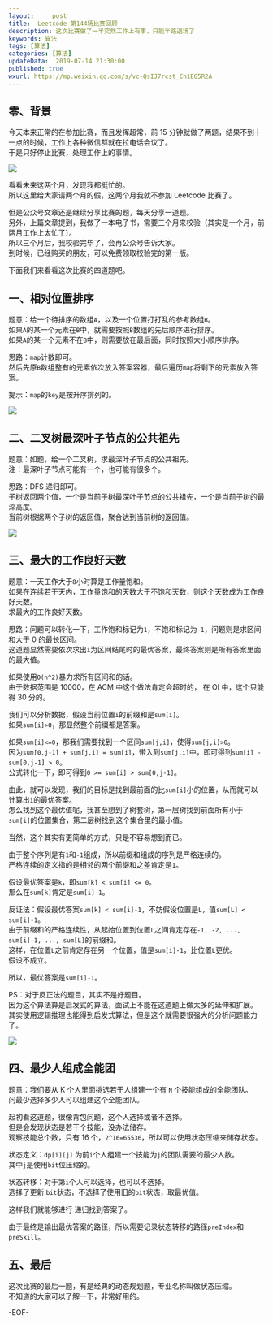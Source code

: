 ```yaml
---   
layout:     post  
title:  Leetcode 第144场比赛回顾  
description: 这次比赛做了一半突然工作上有事，只能半路退场了  
keywords: 算法  
tags: [算法]  
categories: [算法]  
updateData:  2019-07-14 21:30:00  
published: true  
wxurl: https://mp.weixin.qq.com/s/vc-QsIJ7rcst_Ch1EG5R2A  
---  
```



## 零、背景  


今天本来正常的在参加比赛，而且发挥超常，前 15 分钟就做了两题，结果不到十一点的时候，工作上各种微信群就在拉电话会议了。  
于是只好停止比赛，处理工作上的事情。  


![](//res2019.tiankonguse.com/images/2019/07/14/001.png)


看看未来这两个月，发现我都挺忙的。  
所以这里给大家请两个月的假，这两个月我就不参加 Leetcode 比赛了。  


但是公众号文章还是继续分享比赛的题，每天分享一道题。  
另外，上篇文章提到，我做了一本电子书，需要三个月来校验（其实是一个月，前两月工作上太忙了）。  
所以三个月后，我校验完毕了，会再公众号告诉大家。  
到时候，已经购买的朋友，可以免费领取校验完的第一版。  


下面我们来看看这次比赛的四道题吧。  


## 一、相对位置排序  


题意：给一个待排序的数组`A`，以及一个位置打打乱的参考数组`B`。    
如果`A`的某一个元素在`B`中，就需要按照`B`数组的先后顺序进行排序。  
如果`A`的某一个元素不在`B`中，则需要放在最后面，同时按照大小顺序排序。  


思路：`map`计数即可。  
然后先原`B`数组整有的元素依次放入答案容器，最后遍历`map`将剩下的元素放入答案。  


提示：`map`的`key`是按升序排列的。   


![](//res2019.tiankonguse.com/images/2019/07/14/002.png)


## 二、二叉树最深叶子节点的公共祖先  


题意：如题，给一个二叉树，求最深叶子节点的公共祖先。  
注：最深叶子节点可能有一个，也可能有很多个。  


思路：DFS 递归即可。  
子树返回两个值，一个是当前子树最深叶子节点的公共祖先，一个是当前子树的最深高度。  
当前树根据两个子树的返回值，聚合达到当前树的返回值。  


![](//res2019.tiankonguse.com/images/2019/07/14/003.png)


## 三、最大的工作良好天数  


题意：一天工作大于`8`小时算是工作量饱和。  
如果在连续若干天内，工作量饱和的天数大于不饱和天数，则这个天数成为工作良好天数。  
求最大的工作良好天数。  


思路：问题可以转化一下，工作饱和标记为`1`，不饱和标记为`-1`，问题则是求区间和大于 0 的最长区间。  
这道题显然需要依次求出`i`为区间结尾时的最优答案，最终答案则是所有答案里面的最大值。   


如果使用`O(n^2)`暴力求所有区间和的话。  
由于数据范围是 10000，在 ACM 中这个做法肯定会超时的， 在 OI 中，这个只能得 30 分的。  

 
我们可以分析数据，假设当前位置`i`的前缀和是`sum[i]`。  
如果`sum[i]>0`，那显然整个前缀都是答案。  


如果`sum[i]<=0`，那我们需要找到一个区间`sum[j,i]`，使得`sum[j,i]>0`。  
因为`sum[0,j-1] + sum[j,i] = sum[i]`，带入到`sum[j,i]`中，即可得到`sum[i] - sum[0,j-1] > 0`。  
公式转化一下，即可得到`0 >= sum[i] > sum[0,j-1]`。  


由此，就可以发现，我们的目标是找到最前面的比`sum[i]`小的位置，从而就可以计算出`i`的最优答案。  
怎么找到这个最优值呢，我甚至想到了树套树，第一层树找到前面所有小于`sum[i]`的位置集合，第二层树找到这个集合里的最小值。  


当然，这个其实有更简单的方式，只是不容易想到而已。  


由于整个序列是有`1`和`-1`组成，所以前缀和组成的序列是严格连续的。  
严格连续的定义指的是相邻的两个前缀和之差肯定是`1`。  


假设最优答案是`k`，即`sum[k] < sum[i] <= 0`。  
那么在`sum[k]`肯定是`sum[i]-1`。  


反证法：假设最优答案`sum[k] < sum[i]-1`，不妨假设位置是`L`，值`sum[L] < sum[i]-1`。  
由于前缀和的严格连续性，从起始位置到位置`L`之间肯定存在`-1, -2, ..., sum[i]-1, ..., sum[L]`的前缀和。  
这样，在位置`L`之前肯定存在另一个位置，值是`sum[i]-1`，比位置`L`更优。  
假设不成立。  


所以，最优答案是`sum[i]-1`。  


PS：对于反正法的题目，其实不是好题目。  
因为这个算法算是启发式的算法，面试上不能在这道题上做太多的延伸和扩展。  
其实使用逻辑推理也能得到启发式算法，但是这个就需要很强大的分析问题能力了。  


![](//res2019.tiankonguse.com/images/2019/07/14/004.png)


## 四、最少人组成全能团  


题意：我们要从 K 个人里面挑选若干人组建一个有 `N` 个技能组成的全能团队。  
问最少选择多少人可以组建这个全能团队。  


起初看这道题，很像背包问题，这个人选择或者不选择。  
但是会发现状态是若干个技能，没办法储存。  
观察技能总个数，只有 16 个，`2^16=65536`，所以可以使用状态压缩来储存状态。  


状态定义：`dp[i][j]` 为前`i`个人组建一个技能为`j`的团队需要的最少人数。  
其中`j`是使用`bit`位压缩的。  


状态转移：对于第`i`个人可以选择，也可以不选择。  
选择了更新 `bit`状态，不选择了使用旧的`bit`状态，取最优值。  


这样我们就能够进行 递归找到答案了。  


由于最终是输出最优答案的路径，所以需要记录状态转移的路径`preIndex`和`preSkill`。  


## 五、最后  


这次比赛的最后一题，有是经典的动态规划题，专业名称叫做状态压缩。  
不知道的大家可以了解一下，非常好用的。  


-EOF-  

